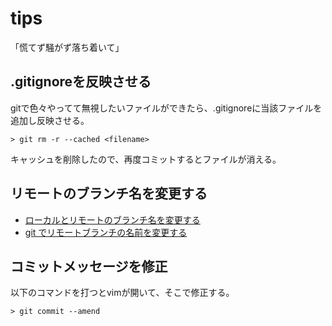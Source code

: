 # tips

「慌てず騒がず落ち着いて」

## .gitignoreを反映させる

gitで色々やってて無視したいファイルができたら、.gitignoreに当該ファイルを追加し反映させる。

```
> git rm -r --cached <filename>
```

キャッシュを削除したので、再度コミットするとファイルが消える。

## リモートのブランチ名を変更する

* [ローカルとリモートのブランチ名を変更する](https://gist.github.com/naosim/e2ee53c04e2d80eb3362)
* [git でリモートブランチの名前を変更する](http://kidooom.hatenadiary.jp/entry/20140204/1391522618)

## コミットメッセージを修正

以下のコマンドを打つとvimが開いて、そこで修正する。

```
> git commit --amend
```


